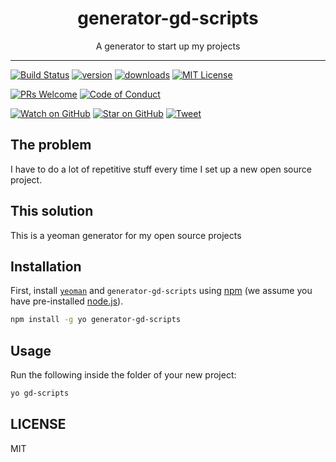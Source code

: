 <div align="center">
  <h1>generator-gd-scripts</h1>

  <p>A generator to start up my projects</p>
</div>

<hr />

[![Build Status][build-badge]][build]
[![version][version-badge]][package]
[![downloads][downloads-badge]][npmtrends]
[![MIT License][license-badge]][license]

[![PRs Welcome][prs-badge]][prs]
[![Code of Conduct][coc-badge]][coc]

[![Watch on GitHub][github-watch-badge]][github-watch]
[![Star on GitHub][github-star-badge]][github-star]
[![Tweet][twitter-badge]][twitter]

## The problem

I have to do a lot of repetitive stuff every time I set up a new open source project.

## This solution

This is a yeoman generator for my open source projects

## Installation

First, install [`yeoman`](http://yeoman.io) and `generator-gd-scripts` using [npm](https://www.npmjs.com/) (we assume you have pre-installed [node.js](https://nodejs.org/)).

```bash
npm install -g yo generator-gd-scripts
```

## Usage

Run the following inside the folder of your new project:

```bash
yo gd-scripts
```

## LICENSE

MIT

[npm]: https://www.npmjs.com/
[node]: https://nodejs.org
[build-badge]: https://img.shields.io/travis/GabrielDuarteM/generator-gd-scripts.svg?style=flat-square
[build]: https://travis-ci.com/GabrielDuarteM/generator-gd-scripts
[version-badge]: https://img.shields.io/npm/v/generator-gd-scripts.svg?style=flat-square
[package]: https://www.npmjs.com/package/generator-gd-scripts
[downloads-badge]: https://img.shields.io/npm/dm/generator-gd-scripts.svg?style=flat-square
[npmtrends]: http://www.npmtrends.com/generator-gd-scripts
[license-badge]: https://img.shields.io/npm/l/generator-gd-scripts.svg?style=flat-square
[license]: https://github.com/GabrielDuarteM/generator-gd-scripts/blob/master/LICENSE
[prs-badge]: https://img.shields.io/badge/PRs-welcome-brightgreen.svg?style=flat-square
[prs]: http://makeapullrequest.com
[donate-badge]: https://img.shields.io/badge/$-support-green.svg?style=flat-square
[coc-badge]: https://img.shields.io/badge/code%20of-conduct-ff69b4.svg?style=flat-square
[coc]: https://github.com/GabrielDuarteM/generator-gd-scripts/blob/master/other/CODE_OF_CONDUCT.md
[github-watch-badge]: https://img.shields.io/github/watchers/GabrielDuarteM/generator-gd-scripts.svg?style=social
[github-watch]: https://github.com/GabrielDuarteM/generator-gd-scripts/watchers
[github-star-badge]: https://img.shields.io/github/stars/GabrielDuarteM/generator-gd-scripts.svg?style=social
[github-star]: https://github.com/GabrielDuarteM/generator-gd-scripts/stargazers
[twitter]: https://twitter.com/intent/tweet?text=Check%20out%20generator-gd-scripts%20by%20%40GabrielDuarteM%20https%3A%2F%2Fgithub.com%2FGabrielDuarteM%2Fgenerator-gd-scripts%20%F0%9F%91%8D
[twitter-badge]: https://img.shields.io/twitter/url/https/github.com/GabrielDuarteM/generator-gd-scripts.svg?style=social
